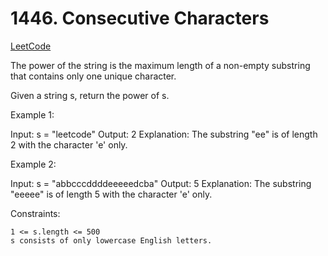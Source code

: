 # 1446. Consecutive Characters

[LeetCode](https://leetcode.com/problems/consecutive-characters/)

The power of the string is the maximum length of a non-empty substring that contains only one unique character.

Given a string s, return the power of s.

 

Example 1:

Input: s = "leetcode"
Output: 2
Explanation: The substring "ee" is of length 2 with the character 'e' only.

Example 2:

Input: s = "abbcccddddeeeeedcba"
Output: 5
Explanation: The substring "eeeee" is of length 5 with the character 'e' only.

 

Constraints:

    1 <= s.length <= 500
    s consists of only lowercase English letters.

